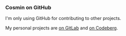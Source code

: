 ### Cosmin on GitHub

I'm only using GitHub for contributing to other projects.

My personal projects are [on GitLab](https://gitlab.com/cosminul) and [on Codeberg](https://codeberg.org/cosmin).
